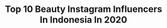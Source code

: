 ---
title: Top 10 Beauty Instagram Influencers In Indonesia In 2020
description: >-
  Find top beauty Instagram influencers in Indonesia in 2020. Most popular hashtags: #youmakeups #dinginlebihkrek #fyp #quarantine.
platform: Instagram
profiles:
  - username: "gizkhadinda"
    fullname: >-
      Gizkha🦄
    location: "Indonesia"
    followers: 42168
    engagement: 930
    commentsToLikes: 0.062266
    id: ck0w4r8py008n0i19jsxv8zdz
    verified: false
    hashtags: "#its3secondgirls, #makeupyouaja, #youxlazada, #aftershine"
  - username: "titantyra"
    fullname: >-
      Titan Tyra
    location: "Indonesia"
    followers: 543083
    engagement: 760
    commentsToLikes: 0.029802
    id: ck0tyzli0ojh30i19s0n1w7gr
    verified: true
    hashtags: "#milkygelliptint, #sponsored, #photoshootideas, #you36rougelipcream"
  - username: "cynthiadelav"
    fullname: >-
      C y n t h i a
    location: "Indonesia"
    followers: 227111
    engagement: 578
    commentsToLikes: 0.141412
    id: ck5qbggeglhyw0i11y2v7gr2r
    verified: true
    hashtags: "#runwaylook, #eyes, #preggo, #17"
  - username: "dearizky.e"
    fullname: >-
      deyah🌻
    location: "Indonesia"
    followers: 173678
    engagement: 1061
    commentsToLikes: 0.031636
    id: ckap5a975autf0i78x2n5qn6t
    verified: false
    hashtags: "#ngopidirumah, #lebaranjadisultancodm, #dirumahaja, #arahkopi"
  - username: "elenacoffey777"
    fullname: >-
      Elena Coffey
    location: "Indonesia"
    followers: 19562
    engagement: 697
    commentsToLikes: 0.140559
    id: ck8t5rzc5b1ce0j78bh9g5vsq
    verified: false
    hashtags: "#explorehk, #travelgirlsgo, #traveldiary, #beautifuldog"
  - username: "adikunc"
    fullname: >-
      Adi Kuncoro
    location: "Indonesia"
    followers: 4483
    engagement: 1812
    commentsToLikes: 0.139909
    id: ck0u7btz34b020i198534nztw
    verified: false
    hashtags: "#xmas, #balerina, #ayamjago, #natal"
  - username: "zelitaptr24"
    fullname: >-
      Ikke Zelita Putri💫
    location: "Indonesia"
    followers: 14209
    engagement: 912
    commentsToLikes: 0.228940
    id: ck9wh8ehrwqfy0j782jhdp4ri
    verified: false
    hashtags: "#resellerbuku, #resellerdeepublish, #bersamalawancorona, #pekanbaru"
  - username: "michellenathh"
    fullname: >-
      𝙈𝙄𝘾𝙃𝙀𝙇𝙇𝙀 || 𝐎𝐏𝐄𝐍 𝐂𝐎𝐋𝐋𝐀𝐁𝐒 🦄
    location: "Indonesia"
    followers: 25813
    engagement: 390
    commentsToLikes: 0.471110
    id: ck6toxnp0gog90j7109f63rpx
    verified: false
    hashtags: "#bonowatch, #somebyskincare, #premiumcosmetics, #nomorelepek"
  - username: "virellaph"
    fullname: >-
      Virella Phiby
    location: "Indonesia"
    followers: 25729
    engagement: 385
    commentsToLikes: 0.097070
    id: ck6u096huec160j71ivkqx6rr
    verified: false
    hashtags: "#indobeautysquad, #makeuptutorial, #tiktokindonesia, #makeupyouaja"
  - username: "anisaagrn"
    fullname: >-
      Anisa Anggraeni
    location: "Indonesia"
    followers: 17045
    engagement: 446
    commentsToLikes: 0.257578
    id: ck9wh6ozuwia10j78sf37ii5m
    verified: false
    hashtags: "#kanzlersingles, #instagood, #lightroom, #indonesiaterserahsukasukakalian"
---